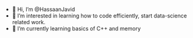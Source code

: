 - 👋 Hi, I’m @HassaanJavid
- 👀 I’m interested in learning how to code efficiently, start data-science related work.
- 🌱 I’m currently learning basics of C++ and memory
